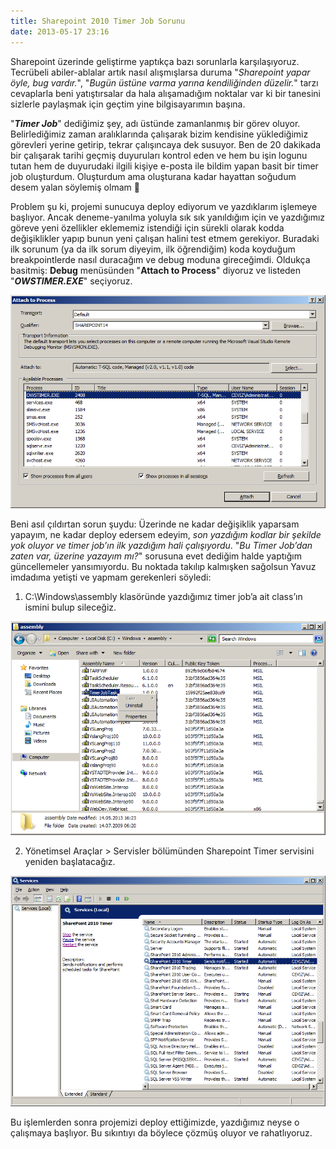 ```yaml
---
title: Sharepoint 2010 Timer Job Sorunu
date: 2013-05-17 23:16
---
```


Sharepoint üzerinde geliştirme yaptıkça bazı sorunlarla karşılaşıyoruz. Tecrübeli abiler-ablalar artık nasıl alışmışlarsa duruma "*Sharepoint yapar öyle, bug vardır.*", "*Bugün üstüne varma yarına kendiliğinden düzelir.*" tarzı cevaplarla beni yatıştırsalar da hala alışamadığım noktalar var ki bir tanesini sizlerle paylaşmak için geçtim yine bilgisayarımın başına.

<!--more-->
"***Timer Job***" dediğimiz şey, adı üstünde zamanlanmış bir görev oluyor. Belirlediğimiz zaman aralıklarında çalışarak bizim kendisine yüklediğimiz görevleri yerine getirip, tekrar çalışıncaya dek susuyor. Ben de 20 dakikada bir çalışarak tarihi geçmiş duyuruları kontrol eden ve hem bu işin logunu tutan hem de duyurudaki ilgili kişiye e-posta ile bildim yapan basit bir timer job oluşturdum. Oluşturdum ama oluşturana kadar hayattan soğudum desem yalan söylemiş olmam 🙂

Problem şu ki, projemi sunucuya deploy ediyorum ve yazdıklarım işlemeye başlıyor. Ancak deneme-yanılma yoluyla sık sık yanıldığım için ve yazdığımız göreve yeni özellikler eklememiz istendiği için sürekli olarak kodda değişiklikler yapıp bunun yeni çalışan halini test etmem gerekiyor. Buradaki ilk sorunum (ya da ilk sorum diyeyim, ilk öğrendiğim) koda koyduğum breakpointlerde nasıl duracağım ve debug moduna gireceğimdi. Oldukça basitmiş: **Debug** menüsünden "**Attach to Process**" diyoruz ve listeden "***OWSTIMER.EXE***" seçiyoruz.

![Attach to process](/uploads/2013/05/attach-to-process-owstimer.png)

Beni asıl çıldırtan sorun şuydu: Üzerinde ne kadar değişiklik yaparsam yapayım, ne kadar deploy edersem edeyim, *son yazdığım kodlar bir şekilde yok oluyor ve timer job’ın ilk yazdığım hali çalışıyordu*. "*Bu Timer Job’dan zaten var, üzerine yazayım mı?*" sorusuna evet dediğim halde yaptığım güncellemeler yansımıyordu. Bu noktada takılıp kalmışken sağolsun Yavuz imdadıma yetişti ve yapmam gerekenleri söyledi:

1. C:\Windows\assembly klasöründe yazdığımız timer job’a ait class’ın ismini bulup sileceğiz.

![assembly-folder](/uploads/2013/05/assembly-folder.png)

2. Yönetimsel Araçlar &gt; Servisler bölümünden Sharepoint Timer servisini yeniden başlatacağız.

![sharepoint-timer](/uploads/2013/05/sharepoint-timer.png)

Bu işlemlerden sonra projemizi deploy ettiğimizde, yazdığımız neyse o çalışmaya başlıyor. Bu sıkıntıyı da böylece çözmüş oluyor ve rahatlıyoruz.
